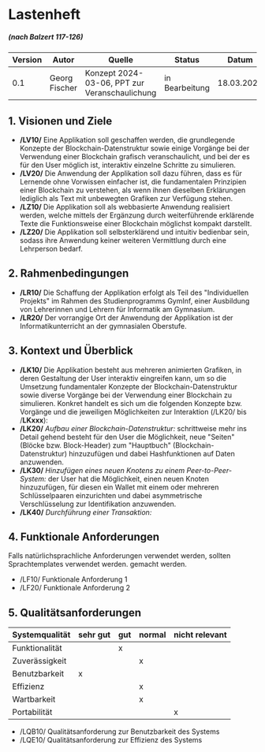 # Lastenheft 
#####  (nach Balzert 117-126)

| Version | Autor | Quelle | Status | Datum | Kommentar |
| ------- | ----- | ------ | ------ | ----- | --------- |
|  0.1    |  Georg Fischer   | Konzept 2024-03-06, PPT zur Veranschaulichung | in Bearbeitung | 18.03.2024 ||


## 1. Visionen und Ziele

* **/LV10/** Eine Applikation soll geschaffen werden, die grundlegende Konzepte der Blockchain-Datenstruktur sowie einige Vorgänge bei der Verwendung einer Blockchain grafisch veranschaulicht, und bei der es für den User möglich ist, interaktiv einzelne Schritte zu simulieren.
* **/LV20/** Die Anwendung der Applikation soll dazu führen, dass es für Lernende ohne Vorwissen einfacher ist, die fundamentalen Prinzipien einer Blockchain zu verstehen, als wenn ihnen dieselben Erklärungen lediglich als Text mit unbewegten Grafiken zur Verfügung stehen.
* **/LZ10/** Die Applikation soll als webbasierte Anwendung realisiert werden, welche mittels der Ergänzung durch weiterführende erklärende Texte die Funktionsweise einer Blockchain möglichst kompakt darstellt.
* **/LZ20/** Die Applikation soll selbsterklärend und intuitiv bedienbar sein, sodass ihre Anwendung keiner weiteren Vermittlung durch eine Lehrperson bedarf.

## 2. Rahmenbedingungen

* **/LR10/** Die Schaffung der Applikation erfolgt als Teil des "Individuellen Projekts" im Rahmen des Studienprogramms GymInf, einer Ausbildung von Lehrerinnen und Lehrern für Informatik am Gymnasium.
* **/LR20/** Der vorrangige Ort der Anwendung der Applikation ist der Informatikunterricht an der gymnasialen Oberstufe.

## 3. Kontext und Überblick
 
* **/LK10/** Die Applikation besteht aus mehreren animierten Grafiken, in deren Gestaltung der User interaktiv eingreifen kann, um so die Umsetzung fundamentaler Konzepte der Blockchain-Datenstruktur sowie diverse Vorgänge bei der Verwendung einer Blockchain zu simulieren. Konkret handelt es sich um die folgenden Konzepte bzw. Vorgänge und die jeweiligen Möglichkeiten zur Interaktion (/LK20/ bis /**LKxxx**):
* **/LK20/** *Aufbau einer Blockchain-Datenstruktur:* schrittweise mehr ins Detail gehend besteht für den User die Möglichkeit, neue "Seiten" (Blöcke bzw. Block-Header) zum "Hauptbuch" (Blockchain-Datenstruktur) hinzuzufügen und dabei Hashfunktionen auf Daten anzuwenden.
* **/LK30/** *Hinzufügen eines neuen Knotens zu einem Peer-to-Peer-System:* der User hat die Möglichkeit, einen neuen Knoten hinzuzufügen, für diesen ein Wallet mit einem oder mehreren Schlüsselpaaren einzurichten und dabei asymmetrische Verschlüsselung zur Identifikation anzuwenden.
* **/LK40/** *Durchführung einer Transaktion:* 

## 4. Funktionale Anforderungen 

Falls nat&uuml;rlichsprachliche Anforderungen verwendet werden, sollten Sprachtemplates verwendet werden. gemacht werden. 


* /LF10/ Funktionale Anforderung 1
* /LF20/ Funktionale Anforderung 2


## 5. Qualit&auml;tsanforderungen

| Systemqualit&auml;t  | sehr gut | gut | normal | nicht relevant |
| -------------------  | -------- | --- | ------ | -------------- | 
| Funktionalität       |          |  x  |        |                |
| Zuverässigkeit       |          |     |   x    |                |
| Benutzbarkeit        |    x     |     |        |                |
| Effizienz            |          |     |   x    |                |
| Wartbarkeit          |          |     |   x    |                |
| Portabilität         |          |     |        |       x        |

* /LQB10/ Qualit&auml;tsanforderung zur Benutzbarkeit des Systems
* /LQE10/ Qualit&auml;tsanforderung zur Effizienz des Systems
